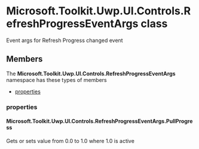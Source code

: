 
# Microsoft.Toolkit.Uwp.UI.Controls.RefreshProgressEventArgs class

Event args for Refresh Progress changed event

## Members

The **Microsoft.Toolkit.Uwp.UI.Controls.RefreshProgressEventArgs** namespace has these types of members

* [properties](#properties)

### properties

#### Microsoft.Toolkit.Uwp.UI.Controls.RefreshProgressEventArgs.PullProgress

Gets or sets value from 0.0 to 1.0 where 1.0 is active

